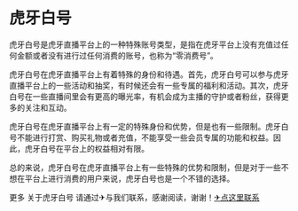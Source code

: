 # 虎牙白号

虎牙白号是虎牙直播平台上的一种特殊账号类型，是指在虎牙平台上没有充值过任何金额或者没有进行过任何消费的账号，也称为“零消费号”。

虎牙白号在虎牙直播平台上有着特殊的身份和待遇。首先，虎牙白号可以参与虎牙直播平台上的一些活动和抽奖，有时候还会有一些专属的福利和活动。其次，虎牙白号在一些直播间里会有更高的曝光率，有机会成为主播的守护或者粉丝，获得更多的关注和互动。

虎牙白号在虎牙直播平台上有一定的特殊身份和优势，但是也有一些限制。虎牙白号不能进行打赏、购买礼物或者充值，不能享受一些会员专属的功能和权益。因此，虎牙白号在平台上的权益相对有限。

总的来说，虎牙白号在虎牙直播平台上有一些特殊的优势和限制，但是对于一些不想在平台上进行消费的用户来说，虎牙白号也是一个不错的选择。

更多 关于虎牙白号 请通过✈与我们联系，感谢阅读，谢谢！[✈点这里联系](https://c.k02.cc)